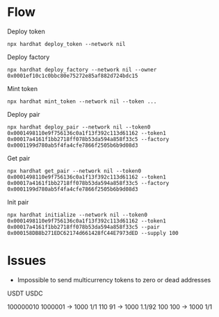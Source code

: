 # Flow


Deploy token 
```shell
npx hardhat deploy_token --network nil
```

Deploy factory
```shell
npx hardhat deploy_factory --network nil --owner 0x0001ef10c1c0bbc80e75272e85af882d724bdc15
```

Mint token
```shell
npx hardhat mint_token --network nil --token ...
```

Deploy pair
```shell
npx hardhat deploy_pair --network nil --token0 0x0001498110e9f756136c0a1f13f392c113d61162 --token1 0x00017a4161f1bb2718ff078b53da594a858f33c5 --factory 0x0001199d780ab5f4fa4cfe7866f2505b6b9d08d3
```

Get pair
```shell
npx hardhat get_pair --network nil --token0 0x0001498110e9f756136c0a1f13f392c113d61162 --token1 0x00017a4161f1bb2718ff078b53da594a858f33c5 --factory 0x0001199d780ab5f4fa4cfe7866f2505b6b9d08d3
```

Init pair
```shell
npx hardhat initialize --network nil --token0 0x0001498110e9f756136c0a1f13f392c113d61162 --token1 0x00017a4161f1bb2718ff078b53da594a858f33c5 --pair 0x000158DB8b271EDC62174d661428fC44E7973dED --supply 100
```

# Issues

- Impossible to send multicurrency tokens to zero or dead addresses


USDT
USDC

100000010 1000001 -> 1000 1/1
110 91 -> 1000 1.1/92
100 100 -> 1000 1/1


